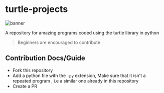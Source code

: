 # turtle-projects
![banner](https://encrypted-tbn0.gstatic.com/images?q=tbn:ANd9GcTWE68VLp0vBBALuegVFzAQTaMBHuCbOr90zQ&usqp=CAU)



A repository for amazing programs coded using the turtle library in python 

> Beginners are encouraged to contribute
## Contribution Docs/Guide

* Fork this repository
* Add a python file with the <code>.py</code> extension, Make sure that it isn't a repeated program , i.e a similar one already in this repository
* Create a PR
